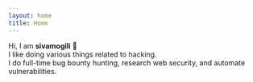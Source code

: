 ```yaml
---
layout: home
title: Home
---
```


Hi, I am **sivamogili** 👋  
I like doing various things related to hacking.  
I do full-time bug bounty hunting, research web security, and automate vulnerabilities.

